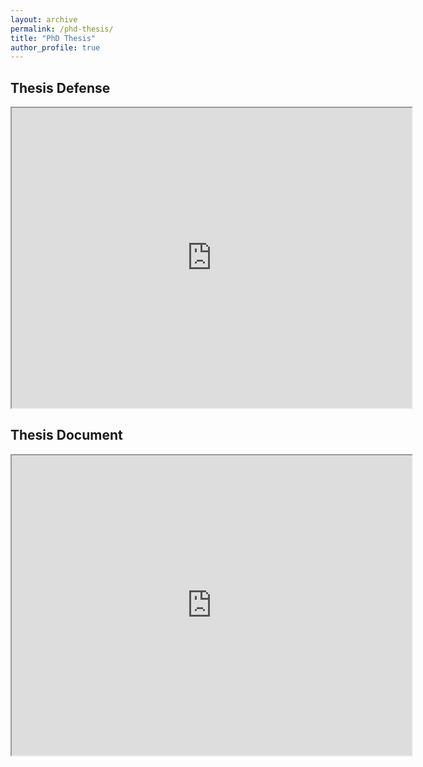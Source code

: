 ```yaml
---
layout: archive
permalink: /phd-thesis/
title: "PhD Thesis"
author_profile: true
---
```


Thesis Defense
---

<iframe src="https://drive.google.com/file/d/1Qc5hQMCEYv3VdVPibENrOVv6iVyu2e1p/preview" width="640" height="480" allow="autoplay"></iframe>

Thesis Document
---

<iframe src="https://drive.google.com/file/d/1IS8fPCQWy-RIBgzx9gcHIkLtefnJtT4v/preview" width="640" height="480" allow="autoplay"></iframe>
